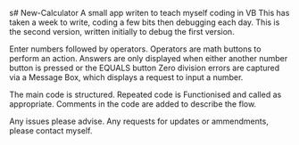 s# New-Calculator
A small app writen to teach myself coding in VB
This has taken a week to write, coding a few bits then debugging each day. This is the second version, written initially to debug the first version.

Enter numbers followed by operators. Operators are math buttons to perform an action.
Answers are only displayed when either another number button is pressed or the EQUALS button
Zero division errors are captured via a Message Box, which displays a request to input a number.

The main code is structured. Repeated code is Functionised and called as appropriate.
Comments in the code are added to describe the flow.

Any issues please advise. Any requests for updates or ammendments, please contact myself.
